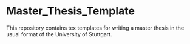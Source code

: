 # Master_Thesis_Template
This repository contains tex templates for writing a master thesis in the usual format of the University of Stuttgart.

